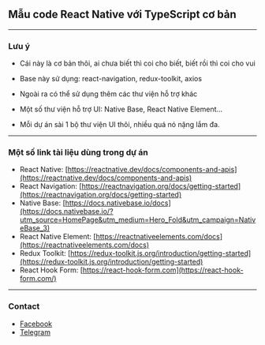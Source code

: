 ## Mẫu code React Native với TypeScript cơ bản

---

### Lưu ý

- Cái này là cơ bản thôi, ai chưa biết thì coi cho biết, biết rồi thì coi cho vui
- Base này sử dụng: react-navigation, redux-toolkit, axios
- Ngoài ra có thể sử dụng thêm các thư viện hỗ trợ khác
- Một số thư viện hỗ trợ UI: Native Base, React Native Element...

- Mỗi dự án sài 1 bộ thư viện UI thôi, nhiều quá nó nặng lắm đa.

---

### Một số link tài liệu dùng trong dự án

- React Native: [https://reactnative.dev/docs/components-and-apis](https://reactnative.dev/docs/components-and-apis)
- React Navigation: [https://reactnavigation.org/docs/getting-started](https://reactnavigation.org/docs/getting-started)
- Native Base: [https://docs.nativebase.io/docs](https://docs.nativebase.io/?utm_source=HomePage&utm_medium=Hero_Fold&utm_campaign=NativeBase_3)
- React Native Element: [https://reactnativeelements.com/docs](https://reactnativeelements.com/docs)
- Redux Toolkit: [https://redux-toolkit.js.org/introduction/getting-started](https://redux-toolkit.js.org/introduction/getting-started)
- React Hook Form: [https://react-hook-form.com](https://react-hook-form.com/)

---

### Contact

- [Facebook](https://fb.com/baochau9xx)
- [Telegram](https://t.me/baochau9xx)
